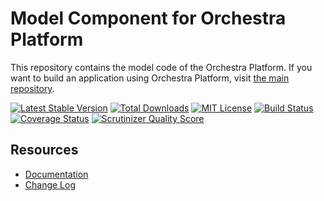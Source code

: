 Model Component for Orchestra Platform
==============

This repository contains the model code of the Orchestra Platform. If you want to build an application using Orchestra Platform, visit [the main repository](https://github.com/orchestral/platform).

[![Latest Stable Version](https://img.shields.io/github/release/orchestral/model.svg?style=flat-square)](https://packagist.org/packages/orchestra/model)
[![Total Downloads](https://img.shields.io/packagist/dt/orchestra/model.svg?style=flat-square)](https://packagist.org/packages/orchestra/model)
[![MIT License](https://img.shields.io/packagist/l/orchestra/model.svg?style=flat-square)](https://packagist.org/packages/orchestra/model)
[![Build Status](https://img.shields.io/travis/orchestral/model/master.svg?style=flat-square)](https://travis-ci.org/orchestral/model)
[![Coverage Status](https://img.shields.io/coveralls/orchestral/model/master.svg?style=flat-square)](https://coveralls.io/r/orchestral/model?branch=master)
[![Scrutinizer Quality Score](https://img.shields.io/scrutinizer/g/orchestral/model/master.svg?style=flat-square)](https://scrutinizer-ci.com/g/orchestral/model/)

## Resources

* [Documentation](http://orchestraplatform.com/docs/latest/components/model)
* [Change Log](https://github.com/orchestral/model/releases)
